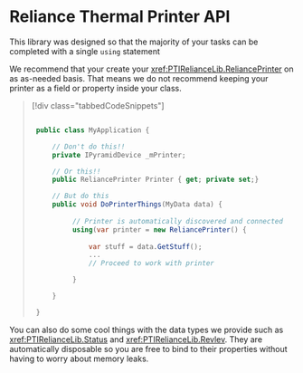 # Reliance Thermal Printer API
This library was designed so that the majority of your tasks can be completed with a single ````using```` statement

We recommend that your create your <xref:PTIRelianceLib.ReliancePrinter> on as as-needed basis. That means we do
not recommend keeping your printer as a field or property inside your class.

> [!div class="tabbedCodeSnippets"]
> ```cs
>
>  public class MyApplication {
>
>      // Don't do this!!
>      private IPyramidDevice _mPrinter;
>
>      // Or this!!
>      public ReliancePrinter Printer { get; private set;}
>
>      // But do this
>      public void DoPrinterThings(MyData data) {
>      
>			// Printer is automatically discovered and connected
>			using(var printer = new ReliancePrinter() {
>			
>				var stuff = data.GetStuff();
>				...
>				// Proceed to work with printer				
>
>			}
>
>      }
>
>  } 
>
> ```

You can also do some cool things with the data types we provide such as <xref:PTIRelianceLib.Status> and <xref:PTIRelianceLib.Revlev>. They
are automatically disposable so you are free to bind to their properties without having to worry about memory leaks.